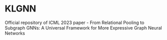 # KLGNN
Official repository of ICML 2023 paper - From Relational Pooling to Subgraph GNNs: A Universal Framework for More Expressive Graph Neural Networks
